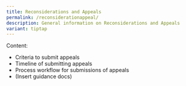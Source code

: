 ```yaml
---
title: Reconsiderations and Appeals
permalink: /reconsiderationappeal/
description: General information on Reconsiderations and Appeals
variant: tiptap
---
```

Content:
* Criteria to submit appeals
* Timeline of submitting appeals
* Process workflow for submissions of appeals
* (Insert guidance docs)